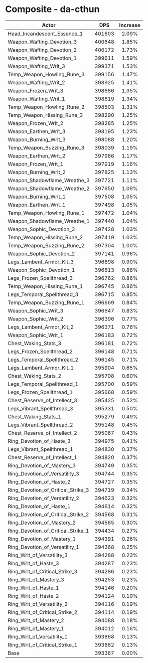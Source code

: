 # Composite - da-cthun
| Actor | DPS | Increase |
|---|:---:|:---:|
|Head_Incandescent_Essence_1|401603|2.09%|
|Weapon_Wafting_Devotion_3|400648|1.85%|
|Weapon_Wafting_Devotion_2|400172|1.73%|
|Weapon_Wafting_Devotion_1|399611|1.59%|
|Weapon_Wafting_Writ_3|399371|1.53%|
|Temp_Weapon_Howling_Rune_3|399156|1.47%|
|Weapon_Wafting_Writ_2|398925|1.41%|
|Weapon_Frozen_Writ_3|398686|1.35%|
|Weapon_Wafting_Writ_1|398619|1.34%|
|Temp_Weapon_Howling_Rune_2|398503|1.31%|
|Temp_Weapon_Hissing_Rune_3|398290|1.25%|
|Weapon_Frozen_Writ_2|398285|1.25%|
|Weapon_Earthen_Writ_3|398195|1.23%|
|Weapon_Burning_Writ_3|398088|1.20%|
|Temp_Weapon_Buzzing_Rune_3|398039|1.19%|
|Weapon_Earthen_Writ_2|397986|1.17%|
|Weapon_Frozen_Writ_1|397919|1.16%|
|Weapon_Burning_Writ_2|397825|1.13%|
|Weapon_Shadowflame_Wreathe_3|397721|1.11%|
|Weapon_Shadowflame_Wreathe_2|397650|1.09%|
|Weapon_Burning_Writ_1|397508|1.05%|
|Weapon_Earthen_Writ_1|397498|1.05%|
|Temp_Weapon_Howling_Rune_1|397472|1.04%|
|Weapon_Shadowflame_Wreathe_1|397440|1.04%|
|Weapon_Sophic_Devotion_3|397428|1.03%|
|Temp_Weapon_Hissing_Rune_2|397419|1.03%|
|Temp_Weapon_Buzzing_Rune_2|397304|1.00%|
|Weapon_Sophic_Devotion_2|397141|0.96%|
|Legs_Lambent_Armor_Kit_3|396898|0.90%|
|Weapon_Sophic_Devotion_1|396813|0.88%|
|Legs_Frozen_Spellthread_3|396762|0.86%|
|Temp_Weapon_Hissing_Rune_1|396745|0.86%|
|Legs_Temporal_Spellthread_3|396715|0.85%|
|Temp_Weapon_Buzzing_Rune_1|396669|0.84%|
|Weapon_Sophic_Writ_3|396647|0.83%|
|Weapon_Sophic_Writ_2|396396|0.77%|
|Legs_Lambent_Armor_Kit_2|396371|0.76%|
|Weapon_Sophic_Writ_1|396183|0.72%|
|Chest_Waking_Stats_3|396181|0.72%|
|Legs_Frozen_Spellthread_2|396148|0.71%|
|Legs_Temporal_Spellthread_2|396145|0.71%|
|Legs_Lambent_Armor_Kit_1|395904|0.65%|
|Chest_Waking_Stats_2|395708|0.60%|
|Legs_Temporal_Spellthread_1|395700|0.59%|
|Legs_Frozen_Spellthread_1|395668|0.59%|
|Chest_Reserve_of_Intellect_3|395425|0.52%|
|Legs_Vibrant_Spellthread_3|395331|0.50%|
|Chest_Waking_Stats_1|395279|0.49%|
|Legs_Vibrant_Spellthread_2|395148|0.45%|
|Chest_Reserve_of_Intellect_2|395067|0.43%|
|Ring_Devotion_of_Haste_3|394975|0.41%|
|Legs_Vibrant_Spellthread_1|394830|0.37%|
|Chest_Reserve_of_Intellect_1|394820|0.37%|
|Ring_Devotion_of_Mastery_3|394749|0.35%|
|Ring_Devotion_of_Versatility_3|394744|0.35%|
|Ring_Devotion_of_Haste_2|394727|0.35%|
|Ring_Devotion_of_Critical_Strike_3|394719|0.34%|
|Ring_Devotion_of_Versatility_2|394623|0.32%|
|Ring_Devotion_of_Haste_1|394614|0.32%|
|Ring_Devotion_of_Critical_Strike_2|394568|0.31%|
|Ring_Devotion_of_Mastery_2|394565|0.30%|
|Ring_Devotion_of_Critical_Strike_1|394434|0.27%|
|Ring_Devotion_of_Mastery_1|394391|0.26%|
|Ring_Devotion_of_Versatility_1|394368|0.25%|
|Ring_Writ_of_Versatility_3|394288|0.23%|
|Ring_Writ_of_Haste_3|394287|0.23%|
|Ring_Writ_of_Critical_Strike_3|394286|0.23%|
|Ring_Writ_of_Mastery_3|394253|0.23%|
|Ring_Writ_of_Haste_1|394146|0.20%|
|Ring_Writ_of_Haste_2|394124|0.19%|
|Ring_Writ_of_Versatility_2|394116|0.19%|
|Ring_Writ_of_Critical_Strike_2|394114|0.19%|
|Ring_Writ_of_Mastery_2|394088|0.18%|
|Ring_Writ_of_Mastery_1|394012|0.16%|
|Ring_Writ_of_Versatility_1|393868|0.13%|
|Ring_Writ_of_Critical_Strike_1|393862|0.13%|
|Base|393367|0.00%|
